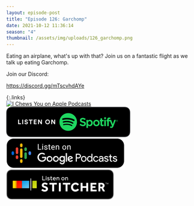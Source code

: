 ```yaml
---
layout: episode-post
title: "Episode 126: Garchomp"
date: 2021-10-12 11:36:14
season: "4"
thumbnail: /assets/img/uploads/126_garchomp.png
---
```

Eating an airplane, what's up with that? Join us on a fantastic flight as we talk up eating Garchomp.

Join our Discord:

https://discord.gg/mTscvhdAYe

{:.links}  
[![I Chews You on Apple Podcasts](https://linkmaker.itunes.apple.com/en-us/badge-lrg.svg?releaseDate=2019-04-16T00:00:00Z&kind=podcast&bubble=podcasts)](https://podcasts.apple.com/us/podcast/126-garchomp/id1455409177?i=1000538338491)  [![I Chews You on Spotify](/assets/img/uploads/spotify-badge-button.svg)](https://open.spotify.com/episode/7I1rQva3rUKirEB6Fz8oZM?si=o6i8POZ0S5-Regxc87dbtw&dl_branch=1)  [![I Chews You on Google Podcasts](/assets/img/uploads/google-podcasts-badge-button.svg)](https://podcasts.google.com/feed/aHR0cHM6Ly9pY2hld3N5b3UubGlic3luLmNvbS9yc3M/episode/M2E2NmVjM2UtZDFlYS00NWNkLThjMTItMzQzOGRjYzU5ZGY4?sa=X&ved=0CAUQkfYCahcKEwjQvNvXwsXzAhUAAAAAHQAAAAAQAQ)  [![I Chews You on Stitcher](/assets/img/uploads/stitcher-badge-button.svg)](https://www.stitcher.com/s?eid=87462650)